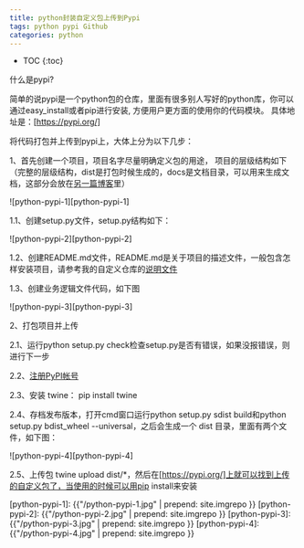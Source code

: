 ```yaml
---
title: python封装自定义包上传到Pypi
tags: python pypi Github
categories: python
---
```


* TOC
{:toc}

什么是pypi?

简单的说pypi是一个python包的仓库，里面有很多别人写好的python库，你可以通过easy_install或者pip进行安装, 方便用户更方面的使用你的代码模块。 具体地址是：[https://pypi.org/]

将代码打包并上传到pypi上，大体上分为以下几步：

1、首先创建一个项目，项目名字尽量明确定义包的用途， 项目的层级结构如下（完整的层级结构，dist是打包时候生成的，docs是文档目录，可以用来生成文档，这部分会放在[另一篇博客]里）


![python-pypi-1][python-pypi-1]

1.1、创建setup.py文件，setup.py结构如下：

![python-pypi-2][python-pypi-2]

1.2、创建README.md文件，README.md是关于项目的描述文件，一般包含怎样安装项目，请参考我的自定义仓库的[说明文件]


1.3、创建业务逻辑文件代码，如下图

![python-pypi-3][python-pypi-3]


2、打包项目并上传

2.1、运行python setup.py check检查setup.py是否有错误，如果没报错误，则进行下一步

2.2、[注册PyPI帐号]

2.3、安装 twine： pip install twine

2.4、存档发布版本，打开cmd窗口运行python setup.py sdist build和python setup.py bdist_wheel --universal，之后会生成一个 dist 目录，里面有两个文件，如下图：

![python-pypi-4][python-pypi-4]

2.5、上传包 twine upload dist/*，然后在[https://pypi.org/]上就可以找到上传的自定义包了，当使用的时候可以用pip install来安装


[https://pypi.org/]: https://pypi.org/
[另一篇博客]: https://thomasgjl.github.io/github/github-readthedocs/
[说明文件]: https://github.com/ThomasGJL/django-github-storage/blob/main/README.md
[注册PyPI帐号]: https://pypi.org/account/register/

[python-pypi-1]: {{"/python-pypi-1.jpg" | prepend: site.imgrepo }}
[python-pypi-2]: {{"/python-pypi-2.jpg" | prepend: site.imgrepo }}
[python-pypi-3]: {{"/python-pypi-3.jpg" | prepend: site.imgrepo }}
[python-pypi-4]: {{"/python-pypi-4.jpg" | prepend: site.imgrepo }}




